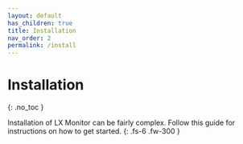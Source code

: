 ```yaml
---
layout: default
has_children: true
title: Installation
nav_order: 2
permalink: /install
---
```

# Installation
{: .no_toc }

Installation of LX Monitor can be fairly complex. Follow this guide for instructions on how to get started.
{: .fs-6 .fw-300 }